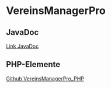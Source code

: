 # VereinsManagerPro
## JavaDoc
[Link JavaDoc](https://github.com/cloud4bspace/VereinsManagerPro_PHP)

## PHP-Elemente
[Github VereinsManagerPro_PHP](https://github.com/cloud4bspace/VereinsManagerPro_PHP)
